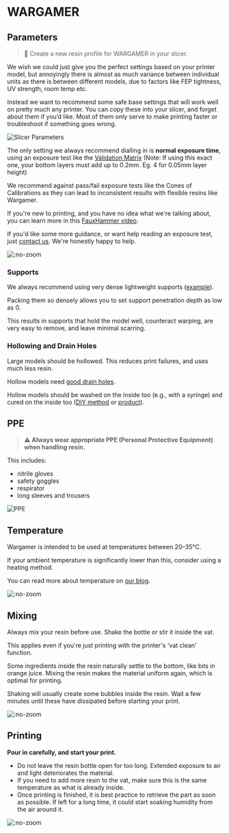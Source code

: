 # WARGAMER

## Parameters

> 📍 Create a new resin profile for WARGAMER in your slicer.

<!-- panels:start -->

<!-- div:left-panel -->
We wish we could just give you the perfect settings based on your printer model, but annoyingly there is almost as much variance between individual units as there is between different models, due to factors like FEP tightness, UV strength, room temp etc.

Instead we want to recommend some safe base settings that will work well on pretty much any printer. You can copy these into your slicer, and forget about them if you’d like. Most of them only serve to make printing faster or troubleshoot if something goes wrong.

![Slicer Parameters](https://github.com/yt3dp/docs/raw/main/images/8Rhy2dr6Mjf5FCvvRnPV.webp)

The only setting we always recommend dialling in is **normal exposure time**, using an exposure test like the [Validation Matrix](https://www.printables.com/model/229429-photonsters-validation-matrix-v2) (Note: If using this exact one, your bottom layers must add up to 0.2mm. Eg. 4 for 0.05mm layer height)

We recommend against pass/fail exposure tests like the Cones of Calibrations as they can lead to inconsistent results with flexible resins like Wargamer.

If you're new to printing, and you have no idea what we're talking about, you can learn more in this [FauxHammer video](https://youtu.be/Gm0-z971tgY).

If you'd like some more guidance, or want help reading an exposure test, just [contact us](mailto:info@yesthats3dprinted.eu). We're honestly happy to help.
<!-- div:right-panel -->
![](https://github.com/yt3dp/docs/raw/main/images/KwDtnd8rTElGHxtfo2GP.webp ":no-zoom")
<!-- panels:end -->

### Supports

We always recommend using very dense lightweight supports ([example](https://www.reddit.com/r/resinprinting/comments/wzrat8/using_lightweight_but_dense_supports_for_resin/)).

Packing them so densely allows you to set support penetration depth as low as 0.

This results in supports that hold the model well, counteract warping, are very easy to remove, and leave minimal scarring.

### Hollowing and Drain Holes

Large models should be hollowed. This reduces print failures, and uses much less resin.

Hollow models need [good drain holes](https://youtu.be/yqDk5GFbop0).

Hollow models should be washed on the inside too (e.g., with a syringe) and cured on the inside too ([DIY method](https://youtu.be/dqJSJJGyak4) or [product](https://phrozen3d.com/products/cure-beam-post-curing-uv-pen)).

## PPE

<!-- panels:start -->
<!-- div:left-panel -->
> **⚠️ Always wear appropriate PPE (Personal Protective Equipment) when handling resin.**

This includes:
- nitrile gloves
- safety goggles
- respirator
- long sleeves and trousers
<!-- div:right-panel -->
![PPE](https://github.com/yt3dp/docs/raw/main/images/Cc1NfN8yoP90tDW57PyX.webp ":no-zoom")
<!-- panels:end -->

## Temperature
<!-- panels:start -->

<!-- div:left-panel -->

Wargamer is intended to be used at temperatures between 20–35°C.

If your ambient temperature is significantly lower than this, consider using a heating method.

You can read more about temperature on [our blog](https://yesthats3dprinted.com/blogs/the-science-of-resin-printing/how-temperature-affects-resin-printing-the-science-of-resin-printing).
<!-- div:right-panel -->
![](https://github.com/yt3dp/docs/raw/main/images/xMdmtCJafzswhQ1aSw3W.webp ":no-zoom")
<!-- panels:end -->

## Mixing
<!-- panels:start -->

<!-- div:left-panel -->

Always mix your resin before use. Shake the bottle or stir it inside the vat.

This applies even if you're just printing with the printer's 'vat clean' function.

Some ingredients inside the resin naturally settle to the bottom, like bits in orange juice. Mixing the resin makes the material uniform again, which is optimal for printing.

Shaking will usually create some bubbles inside the resin. Wait a few minutes until these have dissipated before starting your print.

<!-- div:right-panel -->


![](https://github.com/yt3dp/docs/raw/main/images/CoblqudtGTwCNcE2UJYP.webp ":no-zoom")

<!-- panels:end -->

## Printing
<!-- panels:start -->

<!-- div:left-panel -->
**Pour in carefully, and start your print.**

- Do not leave the resin bottle open for too long. Extended exposure to air and light deteriorates the material.
- If you need to add more resin to the vat, make sure this is the same temperature as what is already inside.
- Once printing is finished, it is best practice to retrieve the part as soon as possible. If left for a long time, it could start soaking humidity from the air around it.
<!-- div:right-panel -->
![](https://github.com/yt3dp/docs/raw/main/images/v6xZ0SasJyVJWcQk8ScE.webp ":no-zoom")
<!-- panels:end -->
